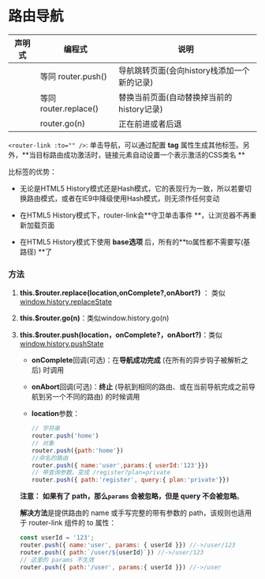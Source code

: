 # 路由导航

| 声明式                       | 编程式               | 说明                                        |
| ---------------------------- | -------------------- | ------------------------------------------- |
| <router-link :to="">         | 等同 router.push()   | 导航跳转页面(会向history栈添加一个新的记录) |
| <router-link :to="" replace> | 等同router.replace() | 替换当前页面(自动替换掉当前的history记录)   |
|                              | router.go(n)         | 正在前进或者后退                            |

`<router-link :to="" />`: 单击导航，可以通过配置 **tag** 属性生成其他标签。另外，**当目标路由成功激活时，链接元素自动设置一个表示激活的CSS类名 **

比<a>标签的优势：

* 无论是HTML5 History模式还是Hash模式，它的表现行为一致，所以若要切换路由模式，或者在IE9中降级使用Hash模式，则无须作任何变动

* 在HTML5 History模式下，router-link会**守卫单击事件 **，让浏览器不再重新加载页面
* 在HTML5 History模式下使用 **base选项** 后，所有的**to属性都不需要写(基路径) **了

### 方法

1. **this.$router.replace(location,onComplete?,onAbort?)** ： 类似[window.history.replaceState](https://developer.mozilla.org/en-US/docs/Web/API/History)

2. **this.$router.go(n)**：类似window.history.go(n)

3. **this.$router.push(location，onComplete?，onAbort?)**：类似[window.history.pushState](https://developer.mozilla.org/en-US/docs/Web/API/History)

   * **onComplete**回调(可选)：在**导航成功完成** (在所有的异步钩子被解析之后) 时调用
   * **onAbort**回调(可选)：**终止** (导航到相同的路由、或在当前导航完成之前导航到另一个不同的路由) 的时候调用

   * **location**参数：

     ```javascript
     // 字符串
     router.push('home')
     // 对象
     router.push({path:'home'})
     //命名的路由
     router.push({ name:'user',params:{ userId:'123'}})
     // 带查询参数，变成 /register?plan=private
     router.push({ path:'register', query:{ plan:'private'}})
     ```

   **注意：** **如果有了 path，那么`params` 会被忽略，但是 query 不会被忽略**。

   **解决方法**是提供路由的 name 或手写完整的带有参数的 path，该规则也适用于 router-link 组件的 to 属性：

   ```javascript
   const userId = '123';
   router.push({ name:'user', params: { userId }}) //->/user/123
   router.push({ path:`/user/${userId}`}) //->/user/123
   // 这里的 params 不生效
   router.push({ path:'/user', params:{ userId }}) //->/user
   ```

   
